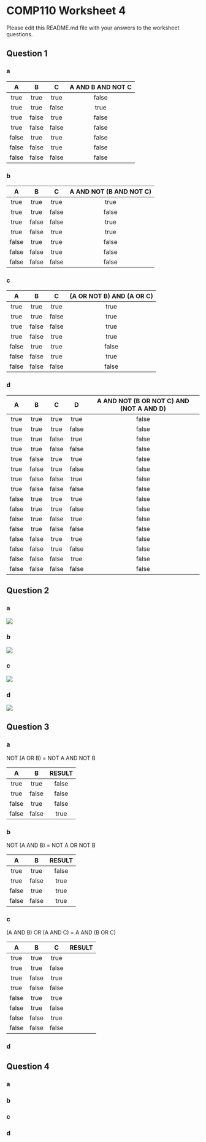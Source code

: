 # COMP110 Worksheet 4

Please edit this README.md file with your answers to the worksheet questions.

## Question 1

### a

|A|B|C|A AND B AND NOT C|
|:---:|:---:|:---:|:---:|
|true|true|true|false|
|true|true|false|true|
|true|false|true|false|
|true|false|false|false|
|false|true|true|false|
|false|false|true|false|
|false|false|false|false|


### b

|A|B|C|A AND NOT (B AND NOT C)|
|:---:|:---:|:---:|:---:|
|true|true|true|true|
|true|true|false|false|
|true|false|false|true|
|true|false|true|true|
|false|true|true|false|
|false|false|true|false|
|false|false|false|false|

### c

|A|B|C|(A OR NOT B) AND (A OR C)|
|:---:|:---:|:---:|:----:|
|true|true|true|true|
|true|true|false|true|
|true|false|false|true|
|true|false|true|true|
|false|true|true|false|
|false|false|true|true|
|false|false|false|false|

### d

|A|B|C|D|A AND NOT (B OR NOT C) AND (NOT A AND D)|
|:---:|:---:|:---:|:---:|:---:|
|true|true|true|true|false|
|true|true|true|false|false|
|true|true|false|true|false|
|true|true|false|false|false|
|true|false|true|true|false|
|true|false|true|false|false|
|true|false|false|true|false|
|true|false|false|false|false|
|false|true|true|true|false|
|false|true|true|false|false|
|false|true|false|true|false|
|false|true|false|false|false|
|false|false|true|true|false|
|false|false|true|false|false|
|false|false|false|true|false|
|false|false|false|false|false|

## Question 2

### a
![](https://raw.githubusercontent.com/JD233113/comp110-worksheet-4/master/logic1.PNG)

### b
![](https://raw.githubusercontent.com/JD233113/comp110-worksheet-4/master/logic2.PNG)

### c
![](https://raw.githubusercontent.com/JD233113/comp110-worksheet-4/master/logic3.PNG)

### d
![](https://raw.githubusercontent.com/JD233113/comp110-worksheet-4/master/logic4.PNG)

## Question 3

### a
NOT (A OR B) = NOT A AND NOT B 

|A|B|RESULT|
|:---:|:---:|:---:|
|true|true|false|
|true|false|false|
|false|true|false|
|false|false|true|

### b
NOT (A AND B) = NOT A OR NOT B 

|A|B|RESULT|
|:---:|:---:|:---:|
|true|true|false|
|true|false|true|
|false|true|true|
|false|false|true|

### c
(A AND B) OR (A AND C) = A AND (B OR C)

|A|B|C|RESULT|
|:---:|:---:|:---:|:---:|
|true|true|true||
|true|true|false||
|true|false|true||
|true|false|false||
|false|true|true||
|false|true|false||
|false|false|true||
|false|false|false||

### d


## Question 4

### a

### b

### c

### d

